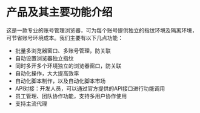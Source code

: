 # 产品及其主要功能介绍



这是一款专业的账号管理浏览器，可为每个账号提供独立的指纹环境及隔离环境，可节省账号环境成本。我们主要有以下几点功能：

* 批量多浏览器窗口、多账号管理，防关联
* 自动设置浏览器独立指纹
* 同时多开多个环境独立的浏览器窗口，防关联
* 自动化操作，大大提高效率​​​​​​​
* 自动化脚本制作，以及自动化脚本市场
* API对接：开发人员，可以通过官方提供的API接口进行功能调用
* 员工管理、团队协作功能，支持多用户协作使用​​​​
* 支持主流代理
